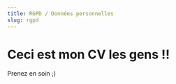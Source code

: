 ```yaml
---
title: RGPD / Données personnelles
slug: rgpd
---
```


# Ceci est mon CV les gens !!

Prenez en soin ;)